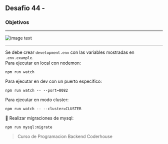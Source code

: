 ## Desafio 44 -

### Objetivos

---

![image text](https://raw.githubusercontent.com/AlejandroD-A/Coderhouse-desafios/main/44-reformar-para-usar-graphql/consigna-44.PNG)

---

Se debe crear `development.env` con las variables mostradas en `.env.example`.  
Para ejecutar en local con nodemon:

```
npm run watch
```

Para ejecutar en dev con un puerto especifico:

```
npm run watch -- --port=8082
```

Para ejecutar en modo cluster:

```
npm run watch -- --cluster=CLUSTER
```

:seedling: Realizar migraciones de mysql:

```
npm run mysql:migrate
```

> Curso de Programacion Backend Coderhouse
